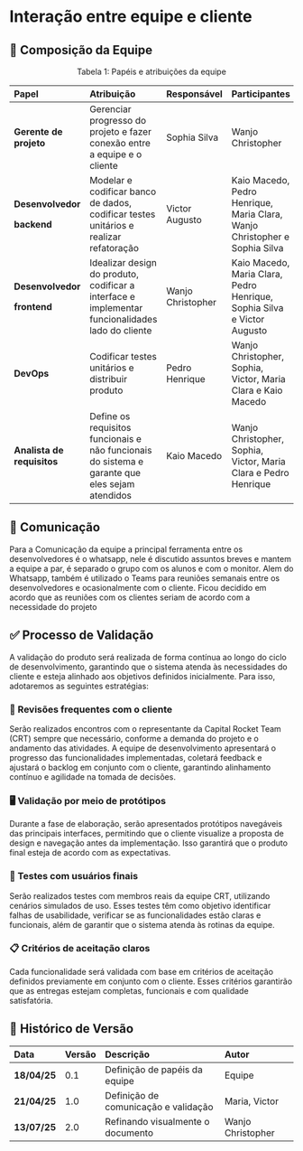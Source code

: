 # Interação entre equipe e cliente
## 👥 Composição da Equipe

<div align="center">
<p>Tabela 1: Papéis e atribuições da equipe</p>
</div>

|**Papel**|**Atribuição**|**Responsável**|**Participantes**|
| :- | :- | :- | :- |
|**Gerente de projeto**|Gerenciar progresso do projeto e fazer conexão entre a equipe e o cliente|Sophia Silva|Wanjo Christopher| 
|<p>**Desenvolvedor** </p><p>**backend**</p>|Modelar e codificar banco de dados, codificar testes unitários e realizar refatoração|Victor Augusto|Kaio Macedo, Pedro Henrique, Maria Clara, Wanjo Christopher e Sophia Silva |
|<p>**Desenvolvedor** </p><p>**frontend**</p>|Idealizar design do produto, codificar a interface e implementar funcionalidades lado do cliente|Wanjo Christopher|Kaio Macedo, Maria Clara, Pedro Henrique, Sophia Silva e Victor Augusto |
|**DevOps**|Codificar testes unitários e distribuir produto|Pedro Henrique|Wanjo Christopher, Sophia, Victor, Maria Clara e Kaio Macedo|
|**Analista de requisitos**|Define os requisitos funcionais e não funcionais do sistema e garante que eles sejam atendidos | Kaio Macedo |Wanjo Christopher, Sophia, Victor, Maria Clara e Pedro Henrique|

## 💬 Comunicação

Para a Comunicação da equipe a principal ferramenta entre os desenvolvedores é o whatsapp, nele é discutido assuntos breves e mantem a equipe a par, é separado o grupo com os alunos e com o monitor. Alem do Whatsapp, também é utilizado o Teams para reuniões semanais entre os desenvolvedores e ocasionalmente com o cliente. Ficou decidido em acordo que as reuniões com os clientes seriam de acordo com a necessidade do projeto 

## ✅ Processo de Validação

A validação do produto será realizada de forma contínua ao longo do ciclo de desenvolvimento, garantindo que o sistema atenda às necessidades do cliente e esteja alinhado aos objetivos definidos inicialmente. Para isso, adotaremos as seguintes estratégias:

### 🔄 Revisões frequentes com o cliente
Serão realizados encontros com o representante da Capital Rocket Team (CRT) sempre que necessário, conforme a demanda do projeto e o andamento das atividades. A equipe de desenvolvimento apresentará o progresso das funcionalidades implementadas, coletará feedback e ajustará o backlog em conjunto com o cliente, garantindo alinhamento contínuo e agilidade na tomada de decisões.

### 🖥️ Validação por meio de protótipos
Durante a fase de elaboração, serão apresentados protótipos navegáveis das principais interfaces, permitindo que o cliente visualize a proposta de design e navegação antes da implementação. Isso garantirá que o produto final esteja de acordo com as expectativas.

### 👤 Testes com usuários finais
Serão realizados testes com membros reais da equipe CRT, utilizando cenários simulados de uso. Esses testes têm como objetivo identificar falhas de usabilidade, verificar se as funcionalidades estão claras e funcionais, além de garantir que o sistema atenda às rotinas da equipe.

### 📋 Critérios de aceitação claros
Cada funcionalidade será validada com base em critérios de aceitação definidos previamente em conjunto com o cliente. Esses critérios garantirão que as entregas estejam completas, funcionais e com qualidade satisfatória.

## 📜 Histórico de Versão 
|**Data**|**Versão** |**Descrição** |**Autor**|
| :- | :- | :- | :- |
|**18/04/25**|0.1|Definição de papéis da equipe |Equipe |
|**21/04/25**|1.0|Definição de comunicação e validação|Maria, Victor|
|**13/07/25**|2.0|Refinando visualmente o documento|Wanjo Christopher|
